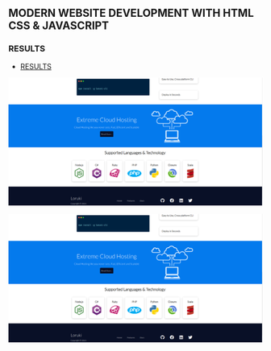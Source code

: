 ## MODERN WEBSITE DEVELOPMENT WITH HTML CSS & JAVASCRIPT

### RESULTS

- [RESULTS](screenshoot/modernwebsite1.png)

![MODERN WEBSITE](screenshoot/modernwebsite2.png)

![MODERN WEBSITE](screenshoot/modernwebsite2.png)

